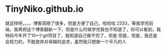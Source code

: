 # TinyNiko.github.io
就这样吧，。。。博客简陋了很多，但是方便了自己，哈哈哈
2333，等我学完前端，我再把这个博客翻新一下，但是什么时候学完我也不知道了，你可以看到，我特码今年开了10+个git项目了，我知道自己做不完了，但是
但是，但是，我还是会努力的，不能放弃对卓越的追求，虽然我只想做一个平凡的人
